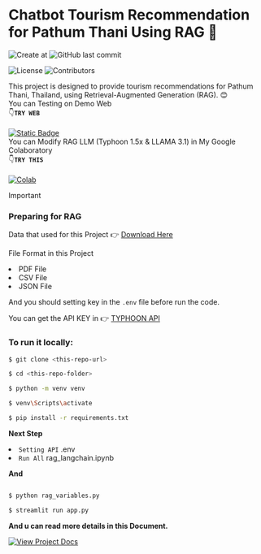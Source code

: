 # Chatbot Tourism Recommendation for Pathum Thani Using RAG 🐧

![Create at](https://img.shields.io/github/created-at/KorNxHaidar/Chatbot-Tourism-Recommendation-for-Pathum-Thani-Using-RAG)
![GitHub last commit](https://img.shields.io/github/last-commit/KorNxHaidar/Chatbot-Tourism-Recommendation-for-Pathum-Thani-Using-RAG)

![License](https://img.shields.io/github/license/KorNxHaidar/Chatbot-Tourism-Recommendation-for-Pathum-Thani-Using-RAG)
![Contributors](https://img.shields.io/github/contributors/KorNxHaidar/Chatbot-Tourism-Recommendation-for-Pathum-Thani-Using-RAG)

<p>This project is designed to provide tourism recommendations for Pathum Thani, Thailand, using Retrieval-Augmented Generation (RAG). 😊<br>
You can Testing on Demo Web<br>
👇<code><b>TRY WEB</b></code> <br><br>
<a href='https://pathumthani-tourism-recommend.streamlit.app/' target="_blank">
   <img alt="Static Badge" src="https://img.shields.io/badge/Demo%20Web-%23?style=for-the-badge&logo=streamlit&color=000">
<br>
</a>
You can Modify RAG LLM (Typhoon 1.5x & LLAMA 3.1) in My Google Colaboratory<br>
👇<code><b>TRY THIS</b></code> <br><br>
<a href='https://colab.research.google.com/drive/1wLfRtjCxXKz7qgiACqqggyRNmMxiBa_0#scrollTo=PIFGIn5EJlE6' target="_blank">
   <img alt="Colab" src="https://img.shields.io/badge/Colab-F9AB00?style=for-the-badge&logo=googlecolab&color=525252"><br>
</a>
</p>

> [!IMPORTANT]
>  <h3>Preparing for RAG</h3>
><p>Data that used for this Project 👉 <a href='https://drive.usercontent.google.com/download?id=17atteFUrGf2lAxZ7IXhSQeMqAe9e2Cy-&export=download&authuser=0'>Download Here</a>
><p>File Format in this Project</p>
>   <li>PDF File</li>
>   <li>CSV File</li>
>   <li>JSON File</li>
></p>
><p>And you should setting key in the <code>.env</code> file before run the code.</p>
><p>You can get the API KEY in 👉 <a href=https://opentyphoon.ai/app/api-key>TYPHOON API</a> </p>

### To run it locally:

   ```bash
   $ git clone <this-repo-url>

   $ cd <this-repo-folder>

   $ python -m venv venv

   $ venv\Scripts\activate

   $ pip install -r requirements.txt
   ```
<p><b>Next Step</b>
   <li><code>Setting API</code> .env</li>
   <li><code>Run All</code> rag_langchain.ipynb</li>
</p>

<p><b>And</b></p>
   
   ```bash

   $ python rag_variables.py

   $ streamlit run app.py
   ```
<p><b>And u can read more details in this Document.</b></p>

[![View Project Docs](https://img.shields.io/badge/View-Project_Docs-green?style=for-the-badge)](https://colab.research.google.com/drive/1wLfRtjCxXKz7qgiACqqggyRNmMxiBa_0#scrollTo=PIFGIn5EJlE6)
